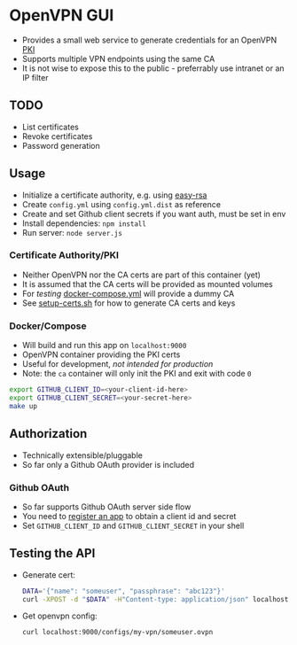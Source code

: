 # OpenVPN GUI

- Provides a small web service to generate credentials for an OpenVPN [PKI](https://en.wikipedia.org/wiki/Public_key_infrastructure)
- Supports multiple VPN endpoints using the same CA
- It is not wise to expose this to the public - preferrably use intranet or an IP filter

## TODO

- List certificates
- Revoke certificates
- Password generation

## Usage

- Initialize a certificate authority, e.g. using [easy-rsa](https://github.com/OpenVPN/easy-rsa)
- Create `config.yml` using `config.yml.dist` as reference
- Create and set Github client secrets if you want auth, must be set in env
- Install dependencies: `npm install`
- Run server: `node server.js`

### Certificate Authority/PKI

- Neither OpenVPN nor the CA certs are part of this container (yet)
- It is assumed that the CA certs will be provided as mounted volumes
- For _testing_ [docker-compose.yml](./docker-compose.yaml) will provide a dummy CA
- See [setup-certs.sh](openvpn/setup-certs.sh) for how to generate CA certs and keys

### Docker/Compose

- Will build and run this app on `localhost:9000`
- OpenVPN container providing the PKI certs
- Useful for development, _not intended for production_
- Note: the `ca` container will only init the PKI and exit with code `0`

```sh
export GITHUB_CLIENT_ID=<your-client-id-here>
export GITHUB_CLIENT_SECRET=<your-secret-here>
make up
```

## Authorization

- Technically extensible/pluggable 
- So far only a Github OAuth provider is included

### Github OAuth

- So far supports Github OAuth server side flow
- You need to [register an app](https://github.com/settings/applications/new) to obtain a client id and secret
- Set `GITHUB_CLIENT_ID` and `GITHUB_CLIENT_SECRET` in your shell

## Testing the API

- Generate cert:

  ```sh
  DATA='{"name": "someuser", "passphrase": "abc123"}'
  curl -XPOST -d "$DATA" -H"Content-type: application/json" localhost:9000/certs
  ```

- Get openvpn config:

  ```sh
  curl localhost:9000/configs/my-vpn/someuser.ovpn
  ```
